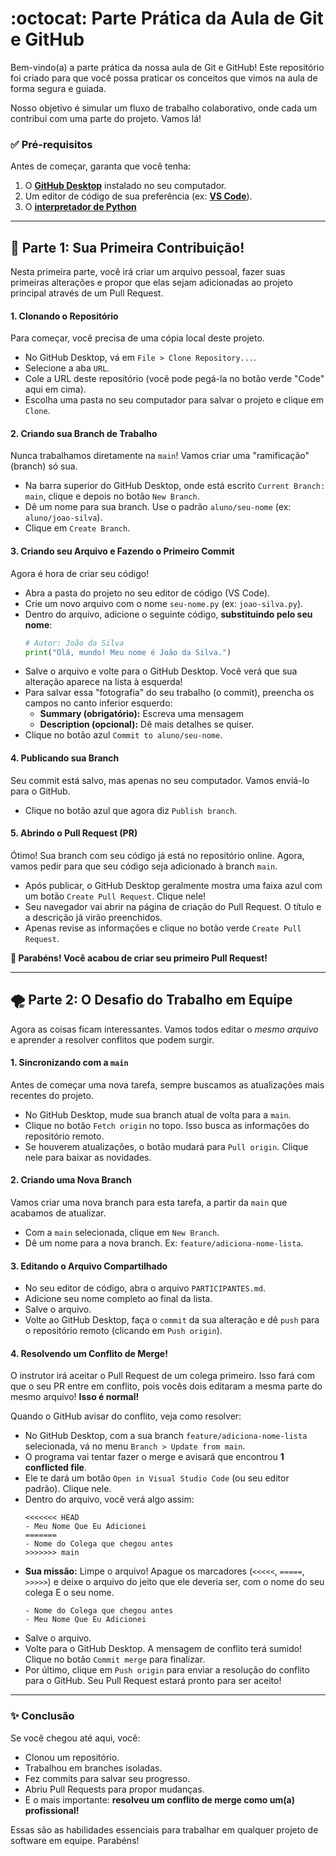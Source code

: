# :octocat: Parte Prática da Aula de Git e GitHub

Bem-vindo(a) a parte prática da nossa aula de Git e GitHub! Este repositório foi criado para que você possa praticar os conceitos que vimos na aula de forma segura e guiada.

Nosso objetivo é simular um fluxo de trabalho colaborativo, onde cada um contribui com uma parte do projeto. Vamos lá!

### ✅ Pré-requisitos

Antes de começar, garanta que você tenha:
1.  O **[GitHub Desktop](https://desktop.github.com/)** instalado no seu computador.
2.  Um editor de código de sua preferência (ex: **[VS Code](https://code.visualstudio.com/)**).
3.  O **[interpretador de Python](https://www.python.org/)**

---

## 🎯 Parte 1: Sua Primeira Contribuição!

Nesta primeira parte, você irá criar um arquivo pessoal, fazer suas primeiras alterações e propor que elas sejam adicionadas ao projeto principal através de um Pull Request.

#### 1. Clonando o Repositório
Para começar, você precisa de uma cópia local deste projeto.

* No GitHub Desktop, vá em `File > Clone Repository...`.
* Selecione a aba `URL`.
* Cole a URL deste repositório (você pode pegá-la no botão verde "Code" aqui em cima).
* Escolha uma pasta no seu computador para salvar o projeto e clique em `Clone`.

#### 2. Criando sua Branch de Trabalho
Nunca trabalhamos diretamente na `main`! Vamos criar uma "ramificação" (branch) só sua.

* Na barra superior do GitHub Desktop, onde está escrito `Current Branch: main`, clique e depois no botão `New Branch`.
* Dê um nome para sua branch. Use o padrão `aluno/seu-nome` (ex: `aluno/joao-silva`).
* Clique em `Create Branch`.

#### 3. Criando seu Arquivo e Fazendo o Primeiro Commit
Agora é hora de criar seu código!

* Abra a pasta do projeto no seu editor de código (VS Code).
* Crie um novo arquivo com o nome `seu-nome.py` (ex: `joao-silva.py`).
* Dentro do arquivo, adicione o seguinte código, **substituindo pelo seu nome**:
    ```python
    # Autor: João da Silva
    print("Olá, mundo! Meu nome é João da Silva.")
    ```
* Salve o arquivo e volte para o GitHub Desktop. Você verá que sua alteração aparece na lista à esquerda!
* Para salvar essa "fotografia" do seu trabalho (o commit), preencha os campos no canto inferior esquerdo:
    * **Summary (obrigatório):** Escreva uma mensagem
    * **Description (opcional):** Dê mais detalhes se quiser.
* Clique no botão azul `Commit to aluno/seu-nome`.

#### 4. Publicando sua Branch
Seu commit está salvo, mas apenas no seu computador. Vamos enviá-lo para o GitHub.

* Clique no botão azul que agora diz `Publish branch`.

#### 5. Abrindo o Pull Request (PR)
Ótimo! Sua branch com seu código já está no repositório online. Agora, vamos pedir para que seu código seja adicionado à branch `main`.

* Após publicar, o GitHub Desktop geralmente mostra uma faixa azul com um botão `Create Pull Request`. Clique nele!
* Seu navegador vai abrir na página de criação do Pull Request. O título e a descrição já virão preenchidos.
* Apenas revise as informações e clique no botão verde `Create Pull Request`.

**🎉 Parabéns! Você acabou de criar seu primeiro Pull Request!**

---

## 🌪️ Parte 2: O Desafio do Trabalho em Equipe

Agora as coisas ficam interessantes. Vamos todos editar o *mesmo arquivo* e aprender a resolver conflitos que podem surgir.

#### 1. Sincronizando com a `main`
Antes de começar uma nova tarefa, sempre buscamos as atualizações mais recentes do projeto.

* No GitHub Desktop, mude sua branch atual de volta para a `main`.
* Clique no botão `Fetch origin` no topo. Isso busca as informações do repositório remoto.
* Se houverem atualizações, o botão mudará para `Pull origin`. Clique nele para baixar as novidades.

#### 2. Criando uma Nova Branch
Vamos criar uma nova branch para esta tarefa, a partir da `main` que acabamos de atualizar.

* Com a `main` selecionada, clique em `New Branch`.
* Dê um nome para a nova branch. Ex: `feature/adiciona-nome-lista`.

#### 3. Editando o Arquivo Compartilhado
* No seu editor de código, abra o arquivo `PARTICIPANTES.md`.
* Adicione seu nome completo ao final da lista.
* Salve o arquivo.
* Volte ao GitHub Desktop, faça o `commit` da sua alteração e dê `push` para o repositório remoto (clicando em `Push origin`).

#### 4. Resolvendo um Conflito de Merge!
O instrutor irá aceitar o Pull Request de um colega primeiro. Isso fará com que o seu PR entre em conflito, pois vocês dois editaram a mesma parte do mesmo arquivo! **Isso é normal!**

Quando o GitHub avisar do conflito, veja como resolver:

* No GitHub Desktop, com a sua branch `feature/adiciona-nome-lista` selecionada, vá no menu `Branch > Update from main`.
* O programa vai tentar fazer o merge e avisará que encontrou **1 conflicted file**.
* Ele te dará um botão `Open in Visual Studio Code` (ou seu editor padrão). Clique nele.
* Dentro do arquivo, você verá algo assim:
    ```
    <<<<<<< HEAD
    - Meu Nome Que Eu Adicionei
    =======
    - Nome do Colega que chegou antes
    >>>>>>> main
    ```
* **Sua missão:** Limpe o arquivo! Apague os marcadores (`<<<<<`, `=====`, `>>>>>`) e deixe o arquivo do jeito que ele deveria ser, com o nome do seu colega E o seu nome.
    ```
    - Nome do Colega que chegou antes
    - Meu Nome Que Eu Adicionei
    ```
* Salve o arquivo.
* Volte para o GitHub Desktop. A mensagem de conflito terá sumido! Clique no botão `Commit merge` para finalizar.
* Por último, clique em `Push origin` para enviar a resolução do conflito para o GitHub. Seu Pull Request estará pronto para ser aceito!

---

### ✨ Conclusão

Se você chegou até aqui, você:
* Clonou um repositório.
* Trabalhou em branches isoladas.
* Fez commits para salvar seu progresso.
* Abriu Pull Requests para propor mudanças.
* E o mais importante: **resolveu um conflito de merge como um(a) profissional!**

Essas são as habilidades essenciais para trabalhar em qualquer projeto de software em equipe. Parabéns!
